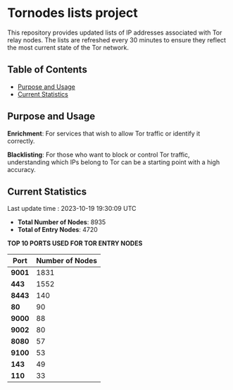 # Tornodes lists project

This repository provides updated lists of IP addresses associated with Tor relay nodes. The lists are refreshed every 30 minutes to ensure they reflect the most current state of the Tor network.

## Table of Contents

- [Purpose and Usage](#purpose-and-usage)
- [Current Statistics](#current-statistics)


## Purpose and Usage

**Enrichment**: For services that wish to allow Tor traffic or identify it correctly.

**Blacklisting**: For those who want to block or control Tor traffic, understanding which IPs belong to Tor can be a starting point with a high accuracy.

## Current Statistics

Last update time : 2023-10-19 19:30:09 UTC

- **Total Number of Nodes**: 8935
- **Total of Entry Nodes**: 4720

**TOP 10 PORTS USED FOR TOR ENTRY NODES**

| **Port** | **Number of Nodes** |
|------|-----------------|
| **9001**   | 1831  |
| **443**   | 1552  |
| **8443**   | 140  |
| **80**   | 90  |
| **9000**   | 88  |
| **9002**   | 80  |
| **8080**   | 57  |
| **9100**   | 53  |
| **143**   | 49  |
| **110**   | 33  |


